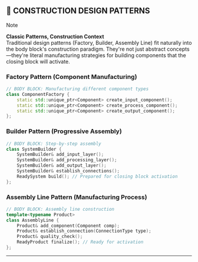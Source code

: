 ## 🎯 CONSTRUCTION DESIGN PATTERNS

> [!NOTE]
> **Classic Patterns, Construction Context**  
> Traditional design patterns (Factory, Builder, Assembly Line) fit naturally into the body block's construction paradigm. They're not just abstract concepts—they're literal manufacturing strategies for building components that the closing block will activate.

### Factory Pattern (Component Manufacturing)
```cpp
// BODY BLOCK: Manufacturing different component types
class ComponentFactory {
    static std::unique_ptr<Component> create_input_component();
    static std::unique_ptr<Component> create_process_component();
    static std::unique_ptr<Component> create_output_component();
};
```

### Builder Pattern (Progressive Assembly)
```cpp
// BODY BLOCK: Step-by-step assembly
class SystemBuilder {
    SystemBuilder& add_input_layer();
    SystemBuilder& add_processing_layer(); 
    SystemBuilder& add_output_layer();
    SystemBuilder& establish_connections();
    ReadySystem build(); // Prepared for closing block activation
};
```

### Assembly Line Pattern (Manufacturing Process)
```cpp
// BODY BLOCK: Assembly line construction
template<typename Product>
class AssemblyLine {
    Product& add_component(Component comp);
    Product& establish_connection(ConnectionType type);
    Product& quality_check();
    ReadyProduct finalize(); // Ready for activation
};
```

---


